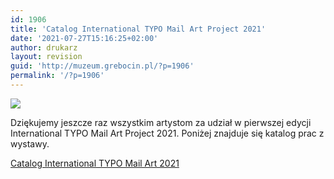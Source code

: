 ```yaml
---
id: 1906
title: 'Catalog International TYPO Mail Art Project 2021'
date: '2021-07-27T15:16:25+02:00'
author: drukarz
layout: revision
guid: 'http://muzeum.grebocin.pl/?p=1906'
permalink: '/?p=1906'
---
```


![](http://muzeum.grebocin.pl/wp-content/uploads/2021/07/opening-1024x247.png)

Dziękujemy jeszcze raz wszystkim artystom za udział w pierwszej edycji International TYPO Mail Art Project 2021. Poniżej znajduje się katalog prac z wystawy.

[Catalog International TYPO Mail Art 2021](http://muzeum.grebocin.pl/wp-content/uploads/2021/07/Catalog-International-TYPO-Mail-Art-2021-1.pdf)